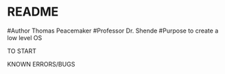 # README #
#Author Thomas Peacemaker 
#Professor Dr. Shende 
#Purpose to create a low level OS 

TO START


KNOWN ERRORS/BUGS 
